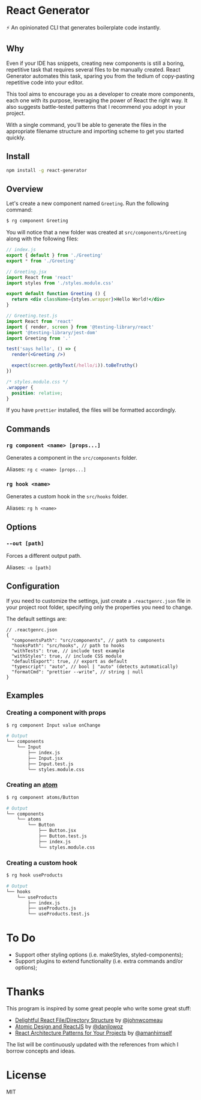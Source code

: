 # React Generator

⚡️ An opinionated CLI that generates boilerplate code instantly.

## Why
Even if your IDE has snippets, creating new components is still a boring, repetitive task that requires several files to be manually created. React Generator automates this task, sparing you from the tedium of copy-pasting repetitive code into your editor.

This tool aims to encourage you as a developer to create more components, each one with its purpose, leveraging the power of React the right way. It also suggests battle-tested patterns that I recommend you adopt in your project.

With a single command, you'll be able to generate the files in the appropriate filename structure and importing scheme to get you started quickly.

## Install

```bash
npm install -g react-generator
```

## Overview

Let's create a new component named `Greeting`. Run the following command:

```bash
$ rg component Greeting
```

You will notice that a new folder was created at `src/components/Greeting` along with the following files:

```js
// index.js
export { default } from './Greeting'
export * from './Greeting'
```

```jsx
// Greeting.jsx
import React from 'react'
import styles from './styles.module.css'

export default function Greeting () {
  return <div className={styles.wrapper}>Hello World!</div>
}
```

```jsx
// Greeting.test.js
import React from 'react'
import { render, screen } from '@testing-library/react'
import '@testing-library/jest-dom'
import Greeting from '.'

test('says hello', () => {
  render(<Greeting />)

  expect(screen.getByText(/hello/i)).toBeTruthy()
})
```

```css
/* styles.module.css */
.wrapper {
  position: relative;
}
```

If you have `prettier` installed, the files will be formatted accordingly.

## Commands

### `rg component <name> [props...]`
Generates a component in the `src/components` folder.

Aliases: `rg c <name> [props...]`

### `rg hook <name>`
Generates a custom hook in the `src/hooks` folder.

Aliases: `rg h <name>`

## Options

### `--out [path]`
Forces a different output path.

Aliases: `-o [path]`

## Configuration
If you need to customize the settings, just create a `.reactgenrc.json` file in your project root folder, specifying only the properties you need to change.

The default settings are:
```jsonc
// .reactgenrc.json
{
  "componentsPath": "src/components", // path to components
  "hooksPath": "src/hooks", // path to hooks
  "withTests": true, // include test example
  "withStyles": true, // include CSS module
  "defaultExport": true, // export as default
  "typescript": "auto", // bool | "auto" (detects automatically)
  "formatCmd": "prettier --write", // string | null
}
```

## Examples

### Creating a component with props
```bash
$ rg component Input value onChange

# Output
└── components
    └── Input
        ├── index.js
        ├── Input.jsx
        ├── Input.test.js
        └── styles.module.css
```

### Creating an [atom](https://github.com/danilowoz/react-atomic-design)
```bash
$ rg component atoms/Button

# Output
└── components
    └── atoms
        └── Button
            ├── Button.jsx
            ├── Button.test.js
            ├── index.js
            └── styles.module.css
```

### Creating a custom hook
```bash
$ rg hook useProducts

# Output
└── hooks
    └── useProducts
        ├── index.js
        ├── useProducts.js
        └── useProducts.test.js
```

# To Do
- Support other styling options (i.e. makeStyles, styled-components);
- Support plugins to extend functionality (i.e. extra commands and/or options);

# Thanks
This program is inspired by some great people who write some great stuff:

- [Delightful React File/Directory Structure](https://www.joshwcomeau.com/react/file-structure/) by [@johnwcomeau](https://github.com/joshwcomeau)
- [Atomic Design and ReactJS](https://danilowoz.com/blog/atomic-design-with-react) by [@danilowoz](https://github.com/danilowoz)
- [React Architecture Patterns for Your Projects](https://blog.openreplay.com/react-architecture-patterns-for-your-projects) by [@amanhimself](https://medium.com/@amanhimself)

The list will be continuously updated with the references from which I borrow concepts and ideas.

# License
MIT